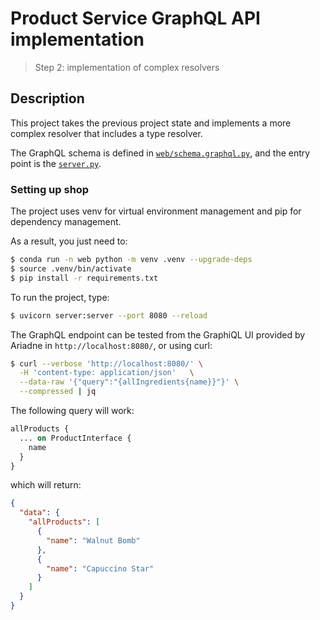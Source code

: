 # Product Service GraphQL API implementation
> Step 2: implementation of complex resolvers

## Description

This project takes the previous project state and implements a more complex resolver that includes a type resolver.

The GraphQL schema is defined in [`web/schema.graphql.py`](./web/schema.py), and the entry point is the [`server.py`](server.py).


### Setting up shop

The project uses venv for virtual environment management and pip for dependency management.

As a result, you just need to:

```bash
$ conda run -n web python -m venv .venv --upgrade-deps
$ source .venv/bin/activate
$ pip install -r requirements.txt
```


To run the project, type:

```bash
$ uvicorn server:server --port 8080 --reload
```

The GraphQL endpoint can be tested from the GraphiQL UI provided by Ariadne in `http://localhost:8080/`, or using curl:

```bash
$ curl --verbose 'http://localhost:8080/' \
  -H 'content-type: application/json'   \
  --data-raw '{"query":"{allIngredients{name}}"}' \
  --compressed | jq
```

The following query will work:

```graphql
allProducts {
  ... on ProductInterface {
    name
  }
}
```

which will return:

```json
{
  "data": {
    "allProducts": [
      {
        "name": "Walnut Bomb"
      },
      {
        "name": "Capuccino Star"
      }
    ]
  }
}
```